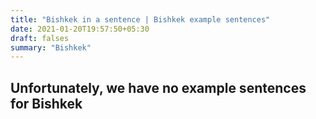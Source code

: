```yaml
---
title: "Bishkek in a sentence | Bishkek example sentences"
date: 2021-01-20T19:57:50+05:30
draft: falses
summary: "Bishkek"
---
```

## Unfortunately, we have no example sentences for Bishkek                 
